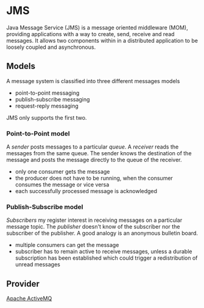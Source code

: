 # JMS

Java Message Service (JMS) is a message oriented middleware (MOM), providing applications with a way to create, send, receive and read messages. It allows two components within in a distributed application to be loosely coupled and asynchronous.

## Models

A message system is classified into three different messages models

- point-to-point messaging
- publish-subscribe messaging
- request-reply messaging

JMS only supports the first two.

### Point-to-Point model

A _sender_ posts messages to a particular _queue_. A _receiver_ reads the messages from the same queue. The sender knows the destination of the message and posts the message directly to the queue of the receiver.

- only one consumer gets the message
- the producer does not have to be running, when the consumer consumes the message or vice versa
- each successfully processed message is acknowledged

### Publish-Subscribe model

_Subscribers_ my register interest in receiving messages on a particular message topic. The _publisher_ doesn't know of the subscriber nor the subscriber of the publisher. A good analogy is an anonymous bulletin board.

- multiple consumers can get the message
- subscriber has to remain active to receive messages, unless a durable subscription has been established which could trigger a redistribution of unread messages

## Provider

[Apache ActiveMQ][apache.activemq]

[apache.activemq]: http://activemq.apache.org/
